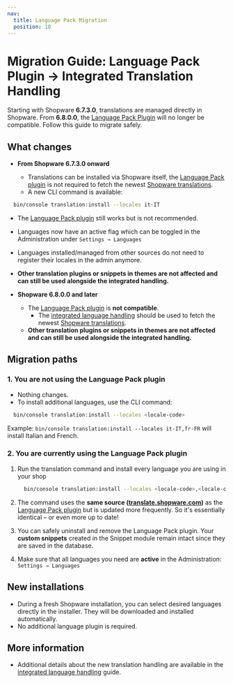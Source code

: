 ```yaml
---
nav:
  title: Language Pack Migration
  position: 10
---
```


# Migration Guide: Language Pack Plugin → Integrated Translation Handling

Starting with Shopware **6.7.3.0**, translations are managed directly in Shopware. From **6.8.0.0**, the
[Language Pack Plugin](https://store.shopware.com/en/swag338126230916f/shopware-language-pack.html) will no longer be compatible. Follow this guide to migrate safely.

## What changes

- **From Shopware 6.7.3.0 onward**

  - Translations can be installed via Shopware itself, the [Language Pack plugin](https://store.shopware.com/en/swag338126230916f/shopware-language-pack.html) is not required to fetch the
    newest [Shopware translations](https://translate.shopware.com).
  - A new CLI command is available:

```bash
  bin/console translation:install --locales it-IT
```

- The [Language Pack plugin](https://store.shopware.com/en/swag338126230916f/shopware-language-pack.html) still works but is not recommended.
- Languages now have an active flag which can be toggled in the Administration under `Settings → Languages`
- Languages installed/managed from other sources do not need to register their locales in the admin anymore.
- **Other translation plugins or snippets in themes are not affected and can still be used alongside the integrated handling.**

- **Shopware 6.8.0.0 and later**

  - The [Language Pack plugin](https://store.shopware.com/en/swag338126230916f/shopware-language-pack.html) is **not compatible**.
    - The [integrated language handling][translation-system] should be used to fetch the newest [Shopware translations](https://translate.shopware.com).
  - **Other translation plugins or snippets in themes are not affected and can still be used alongside the integrated handling.**

## Migration paths

### 1. You are **not using the Language Pack plugin**

- Nothing changes.
- To install additional languages, use the CLI command:

```bash  
  bin/console translation:install --locales <locale-code>
```

Example: `bin/console translation:install --locales it-IT,fr-FR` will install Italian and French.

### 2. You are **currently using the Language Pack plugin**

1. Run the translation command and install every language you are using in your shop

    ```bash
      bin/console translation:install --locales <locale-code>,<locale-code>
    ```

2. The command uses the **same source ([translate.shopware.com](https://translate.shopware.com))** as the [Language Pack plugin](https://store.shopware.com/en/swag338126230916f/shopware-language-pack.html) but is
   updated more frequently. So it's essentially identical – or even more up to date!
3. You can safely uninstall and remove the Language Pack plugin. Your **custom snippets** created in the Snippet module
   remain intact since they are saved in the database.
4. Make sure that all languages you need are **active** in the Administration:
   `Settings → Languages`

## New installations

- During a fresh Shopware installation, you can select desired languages directly in the installer. They will be
  downloaded and installed automatically.
- No additional language plugin is required.

## More information

- Additional details about the new translation handling are available in the [integrated language handling][translation-system] guide.

[translation-system]: ../../../../../concepts/translations/built-in-translation-system.md
